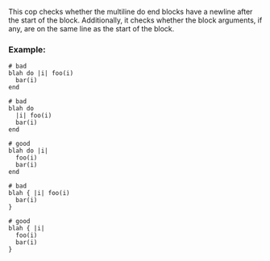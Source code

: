 This cop checks whether the multiline do end blocks have a newline
after the start of the block. Additionally, it checks whether the block
arguments, if any, are on the same line as the start of the block.

### Example:
    # bad
    blah do |i| foo(i)
      bar(i)
    end

    # bad
    blah do
      |i| foo(i)
      bar(i)
    end

    # good
    blah do |i|
      foo(i)
      bar(i)
    end

    # bad
    blah { |i| foo(i)
      bar(i)
    }

    # good
    blah { |i|
      foo(i)
      bar(i)
    }